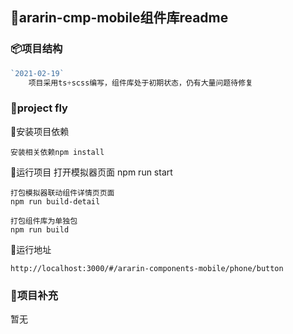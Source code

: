 ## 🎨ararin-cmp-mobile组件库readme

### 📦项目结构

```js
`2021-02-19`
    项目采用ts+scss编写，组件库处于初期状态，仍有大量问题待修复
```
### 🔨project fly

🔑安装项目依赖

    安装相关依赖npm install

🔑运行项目
    打开模拟器页面
    npm run start

    打包模拟器联动组件详情页页面
    npm run build-detail

    打包组件库为单独包
    npm run build

🔑运行地址

    http://localhost:3000/#/ararin-components-mobile/phone/button

### 🌈项目补充

  暂无
